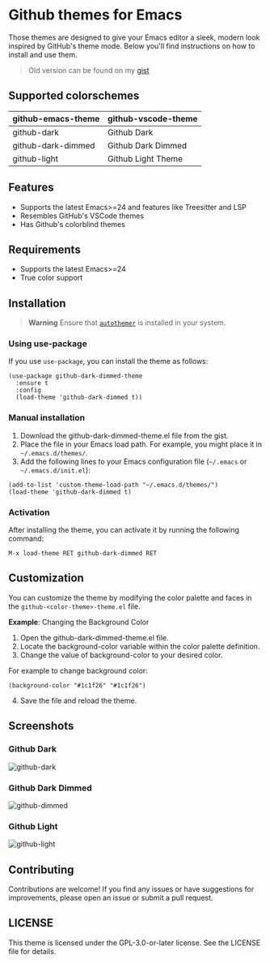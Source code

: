 # Github themes for Emacs

Those themes are designed to give your Emacs editor a sleek, modern look inspired by GitHub's theme mode. Below you'll find instructions on how to install and use them.

> Old version can be found on my [gist](https://gist.github.com/ladroid/37561698c9a953d4a5231a3f9241e81d)

## Supported colorschemes

| github-emacs-theme | github-vscode-theme|
| :----------------- | :----------------- |
| github-dark        | Github Dark        |
| github-dark-dimmed | Github Dark Dimmed |
| github-light       | Github Light Theme |

## Features

* Supports the latest Emacs>=24 and features like Treesitter and LSP
* Resembles GitHub's VSCode themes
* Has Github's colorblind themes

## Requirements

* Supports the latest Emacs>=24
* True color support

## Installation

> **Warning**
> Ensure that [`autothemer`](https://github.com/jasonm23/autothemer) is installed in your system.

### Using use-package

If you use `use-package`, you can install the theme as follows:

```elisp
(use-package github-dark-dimmed-theme
  :ensure t
  :config
  (load-theme 'github-dark-dimmed t))
```

### Manual installation

1. Download the github-dark-dimmed-theme.el file from the gist.
2. Place the file in your Emacs load path. For example, you might place it in `~/.emacs.d/themes/`.
3. Add the following lines to your Emacs configuration file (`~/.emacs` or `~/.emacs.d/init.el`):

```elisp
(add-to-list 'custom-theme-load-path "~/.emacs.d/themes/")
(load-theme 'github-dark-dimmed t)
```
### Activation

After installing the theme, you can activate it by running the following command:

```
M-x load-theme RET github-dark-dimmed RET
```

## Customization

You can customize the theme by modifying the color palette and faces in the `github-<color-theme>-theme.el` file.

**Example**: Changing the Background Color

1. Open the github-dark-dimmed-theme.el file.
2. Locate the background-color variable within the color palette definition.
3. Change the value of background-color to your desired color.

For example to change background color:

```elisp
(background-color "#1c1f26" "#1c1f26")
```

4. Save the file and reload the theme.

## Screenshots

### Github Dark

![github-dark](https://github.com/ladroid/github-emacs-theme/assets/12819340/8761e833-d0c6-4918-8d98-20db6aaa6bf6)

### Github Dark Dimmed

![github-dimmed](https://github.com/ladroid/github-emacs-theme/assets/12819340/06d99e95-c340-4820-82f6-13c149c4c435)

### Github Light

![github-light](https://github.com/ladroid/github-emacs-theme/assets/12819340/667edfba-4b1b-42df-9460-8f58beb05a8b)

## Contributing

Contributions are welcome! If you find any issues or have suggestions for improvements, please open an issue or submit a pull request.

## LICENSE

This theme is licensed under the GPL-3.0-or-later license. See the LICENSE file for details.
